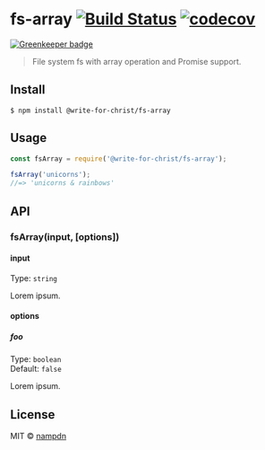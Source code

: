# fs-array [![Build Status](https://travis-ci.org/nampdn/fs-array.svg?branch=master)](https://travis-ci.org/nampdn/fs-array) [![codecov](https://codecov.io/gh/nampdn/fs-array/badge.svg?branch=master)](https://codecov.io/gh/nampdn/fs-array?branch=master)

[![Greenkeeper badge](https://badges.greenkeeper.io/write-for-CHRIST/fs-array.svg)](https://greenkeeper.io/)

> File system fs with array operation and Promise support.


## Install

```
$ npm install @write-for-christ/fs-array
```


## Usage

```js
const fsArray = require('@write-for-christ/fs-array');

fsArray('unicorns');
//=> 'unicorns & rainbows'
```


## API

### fsArray(input, [options])

#### input

Type: `string`

Lorem ipsum.

#### options

##### foo

Type: `boolean`<br>
Default: `false`

Lorem ipsum.


## License

MIT © [nampdn](http://writeforchrist.org)
